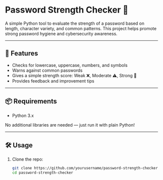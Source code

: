 # Password Strength Checker 🔐

A simple Python tool to evaluate the strength of a password based on length, character variety, and common patterns. This project helps promote strong password hygiene and cybersecurity awareness.

---

## 🚀 Features

- Checks for lowercase, uppercase, numbers, and symbols
- Warns against common passwords
- Gives a simple strength score: Weak ❌, Moderate ⚠️, Strong 💪
- Provides feedback and improvement tips

---

## 📦 Requirements

- Python 3.x

No additional libraries are needed — just run it with plain Python!

---

## 🛠️ Usage

1. Clone the repo:
   ```bash
   git clone https://github.com/yourusername/password-strength-checker.git
   cd password-strength-checker
